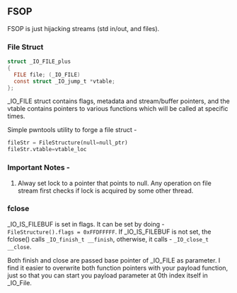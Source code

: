 ## FSOP

FSOP is just hijacking streams (std in/out, and files). 


### File Struct
```c
struct _IO_FILE_plus
{
  FILE file; (_IO_FILE)
  const struct _IO_jump_t *vtable;
};

```
_IO_FILE struct contains flags, metadata and stream/buffer pointers, and the vtable contains pointers to various functions which will be called at specific times.

Simple pwntools utility to forge a file struct - 
```py
fileStr = FileStructure(null=null_ptr)
fileStr.vtable=vtable_loc
```

### Important Notes - 
1. Alway set lock to a pointer that points to null. Any operation on file stream first checks if lock is acquired by some other thread.


### fclose
_IO_IS_FILEBUF is set in flags. It can be set by doing - `FileStructure().flags = 0xFFDFFFFF`. If _IO_IS_FILEBUF is not set, the fclose() calls `_IO_finish_t __finish`, otherwise, it calls - `_IO_close_t __close`.

Both finish and close are passed base pointer of _IO_FILE as parameter. I find it easier to overwrite both function pointers with your payload function, just so that you can start you payload parameter at 0th index itself in _IO_File.